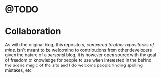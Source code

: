 # @TODO

# Collaboration

As with the original blog, this repository, *compared to other repositories of mine*, isn't meant to be welcoming to contributions from other developers given the nature of a *personal* blog, it is however open source with the goal of freedom of knowledge for people to use when interested in the behind the scene magic of the site and I do welcome people finding spelling mistakes, etc.